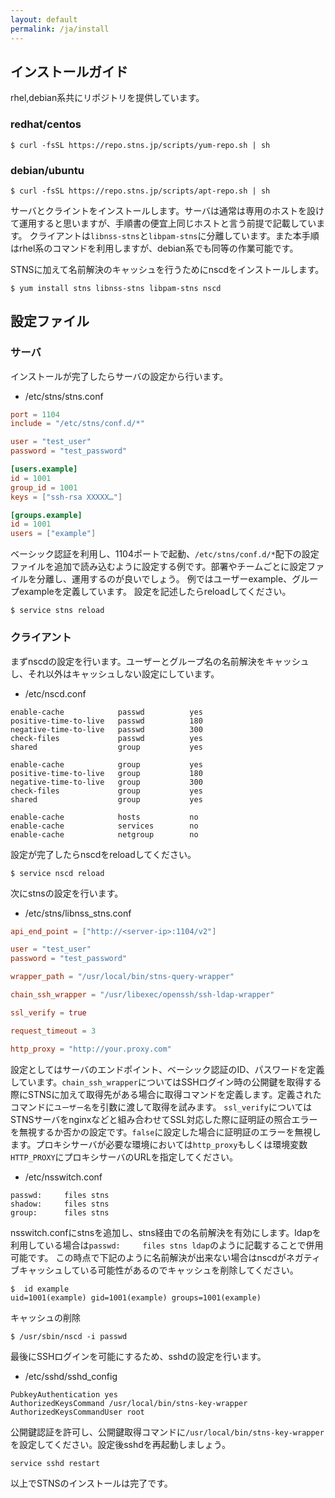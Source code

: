 ```yaml
---
layout: default
permalink: /ja/install
---
```


## インストールガイド
rhel,debian系共にリポジトリを提供しています。

### redhat/centos
```
$ curl -fsSL https://repo.stns.jp/scripts/yum-repo.sh | sh
```

### debian/ubuntu
```
$ curl -fsSL https://repo.stns.jp/scripts/apt-repo.sh | sh
```

サーバとクライントをインストールします。サーバは通常は専用のホストを設けて運用すると思いますが、手順書の便宜上同じホストと言う前提で記載しています。
クライアントは`libnss-stns`と`libpam-stns`に分離しています。また本手順はrhel系のコマンドを利用しますが、debian系でも同等の作業可能です。

STNSに加えて名前解決のキャッシュを行うためにnscdをインストールします。

```
$ yum install stns libnss-stns libpam-stns nscd
```

## 設定ファイル

### サーバ
インストールが完了したらサーバの設定から行います。

* /etc/stns/stns.conf

```toml
port = 1104
include = "/etc/stns/conf.d/*"

user = "test_user"
password = "test_password"

[users.example]
id = 1001
group_id = 1001
keys = ["ssh-rsa XXXXX…"]

[groups.example]
id = 1001
users = ["example"]

```

ベーシック認証を利用し、1104ポートで起動、`/etc/stns/conf.d/*`配下の設定ファイルを追加で読み込むように設定する例です。部署やチームごとに設定ファイルを分離し、運用するのが良いでしょう。
例ではユーザーexample、グループexampleを定義しています。
設定を記述したらreloadしてください。

```
$ service stns reload
```

### クライアント
まずnscdの設定を行います。ユーザーとグループ名の名前解決をキャッシュし、それ以外はキャッシュしない設定にしています。

* /etc/nscd.conf

```
enable-cache            passwd          yes
positive-time-to-live   passwd          180
negative-time-to-live   passwd          300
check-files             passwd          yes
shared                  group           yes

enable-cache            group           yes
positive-time-to-live   group           180
negative-time-to-live   group           300
check-files             group           yes
shared                  group           yes

enable-cache            hosts           no
enable-cache            services        no
enable-cache            netgroup        no
```

設定が完了したらnscdをreloadしてください。

```
$ service nscd reload
```

次にstnsの設定を行います。

* /etc/stns/libnss_stns.conf


```toml
api_end_point = ["http://<server-ip>:1104/v2"]

user = "test_user"
password = "test_password"

wrapper_path = "/usr/local/bin/stns-query-wrapper"

chain_ssh_wrapper = "/usr/libexec/openssh/ssh-ldap-wrapper"

ssl_verify = true

request_timeout = 3

http_proxy = "http://your.proxy.com"
```

設定としてはサーバのエンドポイント、ベーシック認証のID、パスワードを定義しています。`chain_ssh_wrapper`についてはSSHログイン時の公開鍵を取得する際にSTNSに加えて取得先がある場合に取得コマンドを定義します。定義されたコマンドに`ユーザー名`を引数に渡して取得を試みます。
`ssl_verify`についてはSTNSサーバをnginxなどと組み合わせてSSL対応した際に証明証の照合エラーを無視するか否かの設定です。`false`に設定した場合に証明証のエラーを無視します。プロキシサーバが必要な環境においては`http_proxy`もしくは環境変数`HTTP_PROXY`にプロキシサーバのURLを指定してください。

* /etc/nsswitch.conf

```
passwd:     files stns
shadow:     files stns
group:      files stns
```

nsswitch.confにstnsを追加し、stns経由での名前解決を有効にします。ldapを利用している場合は`passwd:     files stns ldap`のように記載することで併用可能です。
この時点で下記のように名前解決が出来ない場合はnscdがネガティブキャッシュしている可能性があるのでキャッシュを削除してください。

```
$  id example
uid=1001(example) gid=1001(example) groups=1001(example)
```

キャッシュの削除
```
$ /usr/sbin/nscd -i passwd
```

最後にSSHログインを可能にするため、sshdの設定を行います。

* /etc/sshd/sshd_config

```
PubkeyAuthentication yes
AuthorizedKeysCommand /usr/local/bin/stns-key-wrapper
AuthorizedKeysCommandUser root
```

公開鍵認証を許可し、公開鍵取得コマンドに`/usr/local/bin/stns-key-wrapper`を設定してください。設定後sshdを再起動しましょう。

```
service sshd restart
```

以上でSTNSのインストールは完了です。
